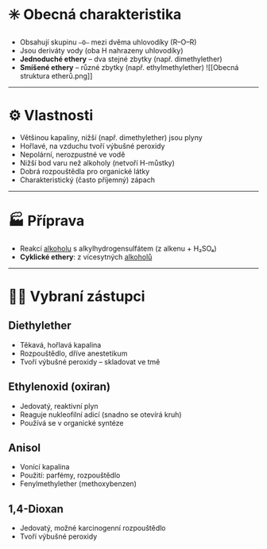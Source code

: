 # ✳️ Obecná charakteristika
- Obsahují skupinu `–O–` mezi dvěma uhlovodíky (R–O–R)
- Jsou deriváty vody (oba H nahrazeny uhlovodíky)
- **Jednoduché ethery** – dva stejné zbytky (např. dimethylether)  
- **Smíšené ethery** – různé zbytky (např. ethylmethylether)
![[Obecná struktura etherů.png]]

---

# ⚙️ Vlastnosti
- Většinou kapaliny, nižší (např. dimethylether) jsou plyny  
- Hořlavé, na vzduchu tvoří výbušné peroxidy  
- Nepolární, nerozpustné ve vodě  
- Nižší bod varu než alkoholy (netvoří H-můstky)  
- Dobrá rozpouštědla pro organické látky  
- Charakteristický (často příjemný) zápach

---

# 🏭 Příprava
- Reakcí [alkoholu](Alkoholy.md) s alkylhydrogensulfátem (z alkenu + H₂SO₄)  
- **Cyklické ethery**: z vícesytných [alkoholů](Alkoholy.md)

---

# 🧑‍🔬 Vybraní zástupci

## Diethylether  
- Těkavá, hořlavá kapalina  
- Rozpouštědlo, dříve anestetikum  
- Tvoří výbušné peroxidy – skladovat ve tmě

## Ethylenoxid (oxiran)  
- Jedovatý, reaktivní plyn  
- Reaguje nukleofilní adicí (snadno se otevírá kruh)  
- Používá se v organické syntéze

## Anisol  
- Vonící kapalina  
- Použití: parfémy, rozpouštědlo  
- Fenylmethylether (methoxybenzen)

## 1,4-Dioxan  
- Jedovatý, možné karcinogenní rozpouštědlo  
- Tvoří výbušné peroxidy  
